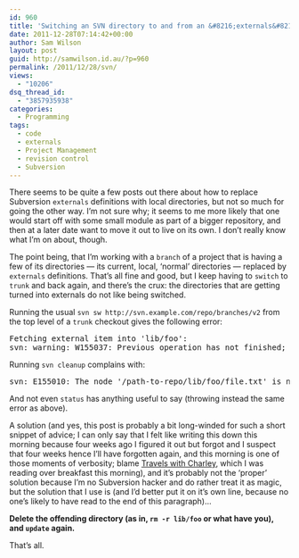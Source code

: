 ```yaml
---
id: 960
title: 'Switching an SVN directory to and from an &#8216;externals&#8217; definition'
date: 2011-12-28T07:14:42+00:00
author: Sam Wilson
layout: post
guid: http://samwilson.id.au/?p=960
permalink: /2011/12/28/svn/
views:
  - "10206"
dsq_thread_id:
  - "3857935938"
categories:
  - Programming
tags:
  - code
  - externals
  - Project Management
  - revision control
  - Subversion
---
```

There seems to be quite a few posts out there about how to replace Subversion `externals` definitions with local directories, but not so much for going the other way. I&#8217;m not sure why; it seems to me more likely that one would start off with some small module as part of a bigger repository, and then at a later date want to move it out to live on its own. I don&#8217;t really know what I&#8217;m on about, though.

The point being, that I&#8217;m working with a `branch` of a project that is having a few of its directories — its current, local, &#8216;normal&#8217; directories — replaced by `externals` definitions. That&#8217;s all fine and good, but I keep having to `switch` to `trunk` and back again, and there&#8217;s the crux: the directories that are getting turned into externals do not like being switched.

Running the usual `svn sw http://svn.example.com/repo/branches/v2` from the top level of a `trunk` checkout gives the following error:

<pre>Fetching external item into 'lib/foo':
svn: warning: W155037: Previous operation has not finished; run 'cleanup' if it was interrupted
</pre>

Running `svn cleanup` complains with:

<pre>svn: E155010: The node '/path-to-repo/lib/foo/file.txt' is not installable
</pre>

And not even `status` has anything useful to say (throwing instead the same error as above).

A solution (and yes, this post is probably a bit long-winded for such a short snippet of advice; I can only say that I felt like writing this down this morning because four weeks ago I figured it out but forgot and I suspect that four weeks hence I&#8217;ll have forgotten again, and this morning is one of those moments of verbosity; blame [Travels with Charley](http://openlibrary.org/works/OL23192W/Travels_with_Charley "Open Library record: Travels with Charley, by John Steinbeck."), which I was reading over breakfast this morning), and it&#8217;s probably not the &#8216;proper&#8217; solution because I&#8217;m no Subversion hacker and do rather treat it as magic, but the solution that I use is (and I&#8217;d better put it on it&#8217;s own line, because no one&#8217;s likely to have read to the end of this paragraph)&hellip;

**Delete the offending directory (as in, `rm -r lib/foo` or what have you), and `update` again.**

That&#8217;s all.